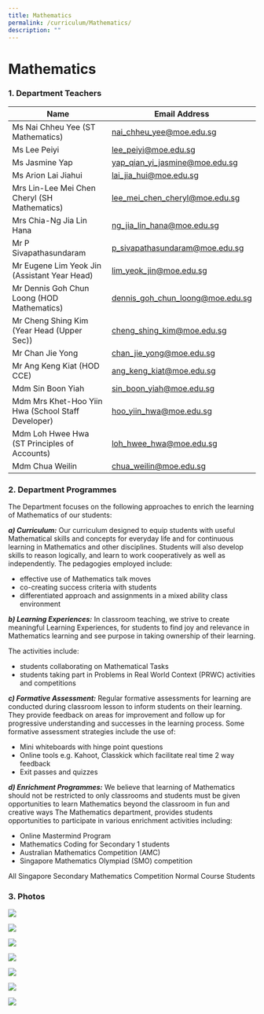 ```yaml
---
title: Mathematics
permalink: /curriculum/Mathematics/
description: ""
---
```

# **Mathematics**

### 1\. Department Teachers

| Name 	| Email Address 	|
|---	|---	|
| Ms Nai Chheu Yee (ST Mathematics) 	| [nai_chheu_yee@moe.edu.sg](mailto:nai_chheu_yee@moe.edu.sg) 	|
| Ms Lee Peiyi 	| [lee_peiyi@moe.edu.sg](mailto:lee_peiyi@moe.edu.sg) 	|
| Ms Jasmine Yap 	| [yap_qian_yi_jasmine@moe.edu.sg](mailto:yap_qian_yi_jasmine@moe.edu.sg) 	|
| Ms Arion Lai Jiahui 	| [lai_jia_hui@moe.edu.sg](mailto:lai_jia_hui@moe.edu.sg) 	|
| Mrs Lin-Lee Mei Chen Cheryl (SH Mathematics) 	| [lee_mei_chen_cheryl@moe.edu.sg](mailto:lee_mei_chen_cheryl@moe.edu.sg) 	|
| Mrs Chia-Ng Jia Lin Hana 	| [ng_jia_lin_hana@moe.edu.sg](mailto:ng_jia_lin_hana@moe.edu.sg) 	|
| Mr P Sivapathasundaram 	| [p_sivapathasundaram@moe.edu.sg](mailto:p_sivapathasundaram@moe.edu.sg) 	|
| Mr Eugene Lim Yeok Jin (Assistant Year Head) 	| [lim_yeok_jin@moe.edu.sg](mailto:lim_yeok_jin@moe.edu.sg) 	|
| Mr Dennis Goh Chun Loong (HOD Mathematics) 	| [dennis_goh_chun_loong@moe.edu.sg](mailto:dennis_goh_chun_loong@moe.edu.sg) 	|
| Mr Cheng Shing Kim (Year Head (Upper Sec)) 	| [cheng_shing_kim@moe.edu.sg](mailto:cheng_shing_kim@moe.edu.sg) 	|
| Mr Chan Jie Yong 	| [chan_jie_yong@moe.edu.sg](mailto:chan_jie_yong@moe.edu.sg) 	|
| Mr Ang Keng Kiat (HOD CCE) 	| [ang_keng_kiat@moe.edu.sg](mailto:ang_keng_kiat@moe.edu.sg) 	|
| Mdm Sin Boon Yiah 	| [sin_boon_yiah@moe.edu.sg](mailto:sin_boon_yiah@moe.edu.sg) 	|
| Mdm Mrs Khet-Hoo Yiin Hwa (School Staff Developer) 	| [hoo_yiin_hwa@moe.edu.sg](mailto:hoo_yiin_hwa@moe.edu.sg) 	|
| Mdm Loh Hwee Hwa (ST Principles of Accounts) 	| [loh_hwee_hwa@moe.edu.sg](mailto:loh_hwee_hwa@moe.edu.sg) 	|
| Mdm Chua Weilin 	| [chua_weilin@moe.edu.sg](mailto:chua_weilin@moe.edu.sg) 	|




### 2\. Department Programmes

The Department focuses on the following approaches to enrich the learning of Mathematics of our students:

**_a) Curriculum:_** Our curriculum designed to equip students with useful Mathematical skills and concepts for everyday life and for continuous learning in Mathematics and other disciplines. Students will also develop skills to reason logically, and learn to work cooperatively as well as independently. The pedagogies employed include:

*   effective use of Mathematics talk moves
*   co-creating success criteria with students
*   differentiated approach and assignments in a mixed ability class environment

**_b) Learning Experiences:_** In classroom teaching, we strive to create meaningful Learning Experiences, for students to find joy and relevance in Mathematics learning and see purpose in taking ownership of their learning.

The activities include:

*   students collaborating on Mathematical Tasks
*   students taking part in Problems in Real World Context (PRWC) activities and competitions

**_c) Formative Assessment:_** Regular formative assessments for learning are conducted during classroom lesson to inform students on their learning. They provide feedback on areas for improvement and follow up for progressive understanding and successes in the learning process. Some formative assessment strategies include the use of:

*   Mini whiteboards with hinge point questions
*   Online tools e.g. Kahoot, Classkick which facilitate real time 2 way feedback
*   Exit passes and quizzes

**_d) Enrichment Programmes:_** We believe that learning of Mathematics should not be restricted to only classrooms and students must be given opportunities to learn Mathematics beyond the classroom in fun and creative ways The Mathematics department, provides students opportunities to participate in various enrichment activities including:

*   Online Mastermind Program
*   Mathematics Coding for Secondary 1 students
*   Australian Mathematics Competition (AMC)
*   Singapore Mathematics Olympiad (SMO) competition

All Singapore Secondary Mathematics Competition Normal Course Students

### 3\. Photos

![](/images/1-Mini-Whiteboard.jpg)

![](/images/2-Mini-Whiteboard.jpg)

![](/images/7-Mathematics-Week.jpg)

![](/images/9-Mathematics-Week.jpg)

![](/images/14-Eureka-1024x683-1.jpg)

![](/images/Sec-3-Pupils-working-collobratively-in-Problems-in-Real-World-Context-activitiy_2-768x1024-1.jpg)

![](/images/Sec-3-Pupils-working-collobratively-in-Problems-in-Real-World-Context-activitiy-768x1024-1.jpg)